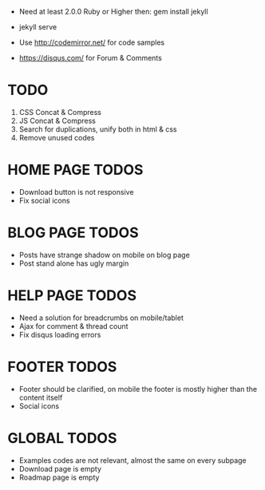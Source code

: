 * Need at least 2.0.0 Ruby or Higher then: gem install jekyll
* jekyll serve

* Use http://codemirror.net/ for code samples
* https://disqus.com/ for Forum & Comments

# TODO

1. CSS Concat & Compress
2. JS Concat & Compress
3. Search for duplications, unify both in html & css
4. Remove unused codes

# HOME PAGE TODOS

* Download button is not responsive
* Fix social icons

# BLOG PAGE TODOS

* Posts have strange shadow on mobile on blog page
* Post stand alone has ugly margin

# HELP PAGE TODOS

* Need a solution for breadcrumbs on mobile/tablet
* Ajax for comment & thread count
* Fix disqus loading errors

# FOOTER TODOS

* Footer should be clarified, on mobile the footer is mostly higher than the content itself
* Social icons

# GLOBAL TODOS

* Examples codes are not relevant, almost the same on every subpage
* Download page is empty
* Roadmap page is empty
